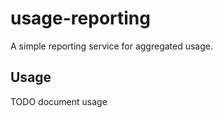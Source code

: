 usage-reporting
===

A simple reporting service for aggregated usage.

Usage
---

TODO document usage

